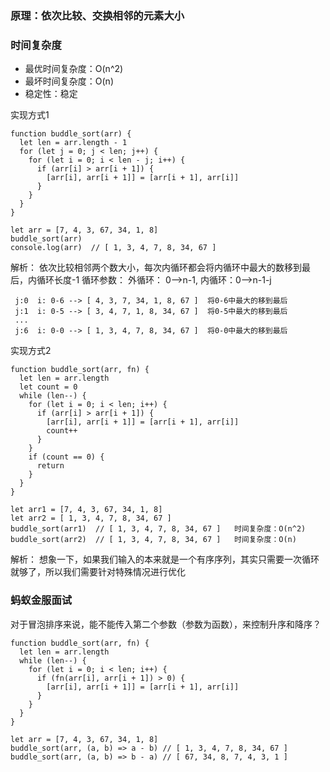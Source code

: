### 原理：依次比较、交换相邻的元素大小
### 时间复杂度
- 最优时间复杂度：O(n^2)
- 最坏时间复杂度：O(n)
- 稳定性：稳定


实现方式1
```
function buddle_sort(arr) {
  let len = arr.length - 1
  for (let j = 0; j < len; j++) {
    for (let i = 0; i < len - j; i++) {
      if (arr[i] > arr[i + 1]) {
        [arr[i], arr[i + 1]] = [arr[i + 1], arr[i]]
      }
    }
  }
}

let arr = [7, 4, 3, 67, 34, 1, 8]
buddle_sort(arr)
console.log(arr)  // [ 1, 3, 4, 7, 8, 34, 67 ]
```
解析： 依次比较相邻两个数大小，每次内循环都会将内循环中最大的数移到最后，内循环长度-1
循环参数： 外循环： 0-->n-1, 内循环：0-->n-1-j
```
 j:0  i: 0-6 --> [ 4, 3, 7, 34, 1, 8, 67 ]  将0-6中最大的移到最后
 j:1  i: 0-5 --> [ 3, 4, 7, 1, 8, 34, 67 ]  将0-5中最大的移到最后
 ...
 j:6  i: 0-0 --> [ 1, 3, 4, 7, 8, 34, 67 ]  将0-0中最大的移到最后
```

实现方式2
```
function buddle_sort(arr, fn) {
  let len = arr.length
  let count = 0
  while (len--) {
    for (let i = 0; i < len; i++) {
      if (arr[i] > arr[i + 1]) {
        [arr[i], arr[i + 1]] = [arr[i + 1], arr[i]]
        count++
      }
    }
    if (count == 0) {
      return
    }
  }
}

let arr1 = [7, 4, 3, 67, 34, 1, 8]
let arr2 = [ 1, 3, 4, 7, 8, 34, 67 ]
buddle_sort(arr1)  // [ 1, 3, 4, 7, 8, 34, 67 ]   时间复杂度：O(n^2) 
buddle_sort(arr2)  // [ 1, 3, 4, 7, 8, 34, 67 ]   时间复杂度：O(n)
```
解析： 想象一下，如果我们输入的本来就是一个有序序列，其实只需要一次循环就够了，所以我们需要针对特殊情况进行优化
### 蚂蚁金服面试
对于冒泡排序来说，能不能传入第二个参数（参数为函数），来控制升序和降序？
```
function buddle_sort(arr, fn) {
  let len = arr.length
  while (len--) {
    for (let i = 0; i < len; i++) {
      if (fn(arr[i], arr[i + 1]) > 0) {
        [arr[i], arr[i + 1]] = [arr[i + 1], arr[i]]
      }
    }
  }
}

let arr = [7, 4, 3, 67, 34, 1, 8]
buddle_sort(arr, (a, b) => a - b) // [ 1, 3, 4, 7, 8, 34, 67 ]
buddle_sort(arr, (a, b) => b - a) // [ 67, 34, 8, 7, 4, 3, 1 ]

```